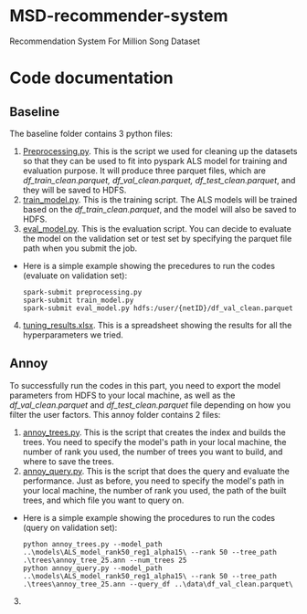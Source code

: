 # MSD-recommender-system
Recommendation System For Million Song Dataset

# Code documentation

## Baseline
The baseline folder contains 3 python files:
1. [Preprocessing.py](https://github.com/udAAbu/MSD-recommender-system/blob/main/baseline/preprocessing.py). This is the script we used for cleaning up the datasets so that they can be used to fit into pyspark ALS model for training and evaluation purpose. It will produce three parquet files, which are *df_train_clean.parquet, df_val_clean.parquet, df_test_clean.parquet*, and they will be saved to HDFS.
2. [train_model.py](https://github.com/udAAbu/MSD-recommender-system/blob/main/baseline/train_model.py). This is the training script. The ALS models will be trained based on the *df_train_clean.parquet*, and the model will also be saved to HDFS.
3. [eval_model.py](https://github.com/udAAbu/MSD-recommender-system/blob/main/baseline/eval_model.py). This is the evaluation script. You can decide to evaluate the model on the validation set or test set by specifying the parquet file path when you submit the job. 

  - Here is a simple example showing the precedures to run the codes (evaluate on validation set):
    ```
    spark-submit preprocessing.py
    spark-submit train_model.py
    spark-submit eval_model.py hdfs:/user/{netID}/df_val_clean.parquet
    ```
4. [tuning_results.xlsx](https://github.com/udAAbu/MSD-recommender-system/blob/main/baseline/tuning_results.xlsx). This is a spreadsheet showing the results for all the hyperparameters we tried. 

## Annoy
To successfully run the codes in this part, you need to export the model parameters from HDFS to your local machine, as well as the *df_val_clean.parquet* and *df_test_clean.parquet* file depending on how you filter the user factors. This annoy folder contains 2 files:
1. [annoy_trees.py](https://github.com/udAAbu/MSD-recommender-system/blob/main/annoy/annoy_trees.py). This is the script that creates the index and builds the trees. You need to specify the model's path in your local machine, the number of rank you used, the number of trees you want to build, and where to save the trees. 
2. [annoy_query.py](https://github.com/udAAbu/MSD-recommender-system/blob/main/annoy/annoy_query.py). This is the script that does the query and evaluate the performance. Just as before, you need to specify the model's path in your local machine, the number of rank you used, the path of the built trees, and which file you want to query on. 
    
  - Here is a simple example showing the procedures to run the codes (query on validation set):
    ```
    python annoy_trees.py --model_path ..\models\ALS_model_rank50_reg1_alpha15\ --rank 50 --tree_path .\trees\annoy_tree_25.ann --num_trees 25
    python annoy_query.py --model_path ..\models\ALS_model_rank50_reg1_alpha15\ --rank 50 --tree_path .\trees\annoy_tree_25.ann --query_df ..\data\df_val_clean.parquet\ 
    ```
3. 
